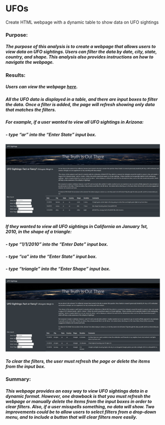 # UFOs
Create HTML webpage with a dynamic table to show data on UFO sightings



### Purpose:
##### The purpose of this analysis is to create a webpage that allows users to view data on UFO sightings. Users can filter the data by date, city, state, country, and shape. This analysis also provides instructions on how to navigate the webpage.


### Results:
##### Users can view the webpage [here](https://eoweed.github.io/UFOs/).

##### All the UFO data is displayed in a table, and there are input boxes to filter the data. Once a filter is added, the page will refresh showing only data that matches the filters. 

##### For example, if a user wanted to view all UFO sightings in Arizona:
##### -	type “ar” into the “Enter State” input box.

![IMAGE OF ar FILTER](https://github.com/eoweed/UFOs/blob/main/WebPageImages/Arizona.png?raw=true)


##### If they wanted to view all UFO sightings in California on January 1st, 2010, in the shape of a triangle:
##### -	type “1/1/2010” into the “Enter Date” input box.
##### -	type “ca” into the “Enter State” input box.
##### -	type “triangle” into the “Enter Shape” input box.

![IMAGE OF ca, 1/1/2010, triangle FILTER](https://github.com/eoweed/UFOs/blob/main/WebPageImages/California_1-1-2010_triangle.png?raw=true)

##### To clear the filters, the user must refresh the page or delete the items from the input box.



### Summary:
##### This webpage provides an easy way to view UFO sightings data in a dynamic format. However, one drawback is that you must refresh the webpage or manually delete the items from the input boxes in order to clear filters. Also, if a user misspells something, no data will show. Two improvements could be to allow users to select filters from a drop-down menu, and to include a button that will clear filters more easily. 



